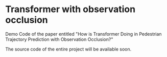 # Transformer with observation occlusion
Demo Code of the paper entitled "How is Transformer Doing in Pedestrian Trajectory Prediction with Observation Occlusion?"

The source code of the entire project will be available soon.
